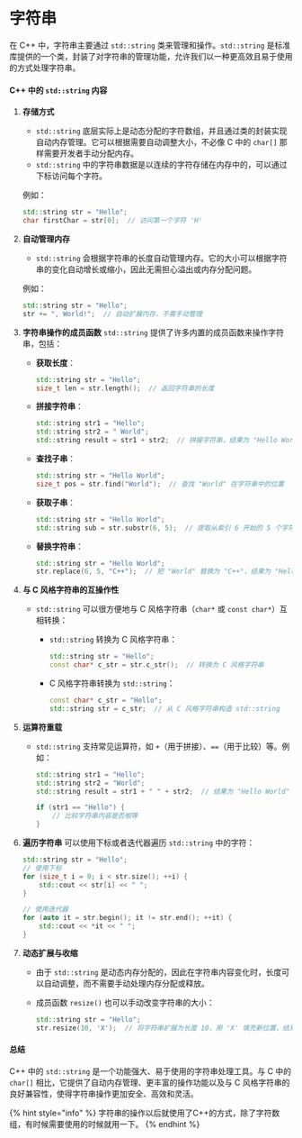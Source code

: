 # 字符串

在 C++ 中，字符串主要通过 `std::string` 类来管理和操作。`std::string` 是标准库提供的一个类，封装了对字符串的管理功能，允许我们以一种更高效且易于使用的方式处理字符串。

#### C++ 中的 `std::string` 内容

1.  **存储方式**

    * `std::string` 底层实际上是动态分配的字符数组，并且通过类的封装实现自动内存管理。它可以根据需要自动调整大小，不必像 C 中的 `char[]` 那样需要开发者手动分配内存。
    * `std::string` 中的字符串数据是以连续的字符存储在内存中的，可以通过下标访问每个字符。

    例如：

    ```cpp
    std::string str = "Hello";
    char firstChar = str[0];  // 访问第一个字符 'H'
    ```
2.  **自动管理内存**

    * `std::string` 会根据字符串的长度自动管理内存。它的大小可以根据字符串的变化自动增长或缩小，因此无需担心溢出或内存分配问题。

    例如：

    ```cpp
    std::string str = "Hello";
    str += ", World!";  // 自动扩展内存，不需手动管理
    ```
3. **字符串操作的成员函数** `std::string` 提供了许多内置的成员函数来操作字符串，包括：
   *   **获取长度**：

       ```cpp
       std::string str = "Hello";
       size_t len = str.length();  // 返回字符串的长度
       ```
   *   **拼接字符串**：

       ```cpp
       std::string str1 = "Hello";
       std::string str2 = " World";
       std::string result = str1 + str2;  // 拼接字符串，结果为 "Hello World"
       ```
   *   **查找子串**：

       ```cpp
       std::string str = "Hello World";
       size_t pos = str.find("World");  // 查找 "World" 在字符串中的位置
       ```
   *   **获取子串**：

       ```cpp
       std::string str = "Hello World";
       std::string sub = str.substr(6, 5);  // 提取从索引 6 开始的 5 个字符，结果为 "World"
       ```
   *   **替换字符串**：

       ```cpp
       std::string str = "Hello World";
       str.replace(6, 5, "C++");  // 把 "World" 替换为 "C++"，结果为 "Hello C++"
       ```
4. **与 C 风格字符串的互操作性**
   * `std::string` 可以很方便地与 C 风格字符串（`char*` 或 `const char*`）互相转换：
     *   `std::string` 转换为 C 风格字符串：

         ```cpp
         std::string str = "Hello";
         const char* c_str = str.c_str();  // 转换为 C 风格字符串
         ```
     *   C 风格字符串转换为 `std::string`：

         ```cpp
         const char* c_str = "Hello";
         std::string str = c_str;  // 从 C 风格字符串构造 std::string
         ```
5. **运算符重载**
   *   `std::string` 支持常见运算符，如 `+`（用于拼接）、`==`（用于比较）等。例如：

       ```cpp
       std::string str1 = "Hello";
       std::string str2 = "World";
       std::string result = str1 + " " + str2;  // 结果为 "Hello World"

       if (str1 == "Hello") {
           // 比较字符串内容是否相等
       }
       ```
6.  **遍历字符串** 可以使用下标或者迭代器遍历 `std::string` 中的字符：

    ```cpp
    std::string str = "Hello";
    // 使用下标
    for (size_t i = 0; i < str.size(); ++i) {
        std::cout << str[i] << " ";
    }

    // 使用迭代器
    for (auto it = str.begin(); it != str.end(); ++it) {
        std::cout << *it << " ";
    }
    ```
7. **动态扩展与收缩**
   * 由于 `std::string` 是动态内存分配的，因此在字符串内容变化时，长度可以自动调整，而不需要手动处理内存分配或释放。
   *   成员函数 `resize()` 也可以手动改变字符串的大小：

       ```cpp
       std::string str = "Hello";
       str.resize(10, 'X');  // 将字符串扩展为长度 10，用 'X' 填充新位置，结果为 "HelloXXXXX"
       ```

#### 总结

C++ 中的 `std::string` 是一个功能强大、易于使用的字符串处理工具。与 C 中的 `char[]` 相比，它提供了自动内存管理、更丰富的操作功能以及与 C 风格字符串的良好兼容性，使得字符串操作更加安全、高效和灵活。

{% hint style="info" %}
字符串的操作以后就使用了C++的方式，除了字符数组，有时候需要使用的时候就用一下。
{% endhint %}



